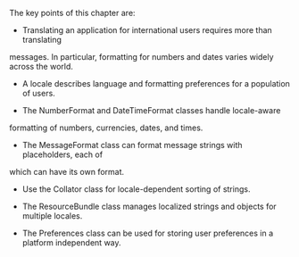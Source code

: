 The	key	points	of	this	chapter	are:

- Translating	an	application		for	international		users	requires	more	than	translating

messages.	In		particular,	formatting		for	numbers	and	dates	varies		widely		across	the world.

- A	locale	describes	language	and	formatting		preferences	for	a		population		of		users.

- The	NumberFormat	and	DateTimeFormat	classes	handle	locale-aware

formatting		of		numbers,	currencies,	dates,	and	times.

- 	The	MessageFormat	class	can	format	message	strings	with		placeholders,	each	of

which	can	have	its	own		format.

- 	Use	the	Collator	class	for	locale-dependent	sorting	of		strings.

-	The	ResourceBundle	class	manages	localized		strings	and	objects	for	multiple locales.

- 	The	Preferences	class	can	be	used	for	storing	user	preferences	in	a	platform independent	way.
